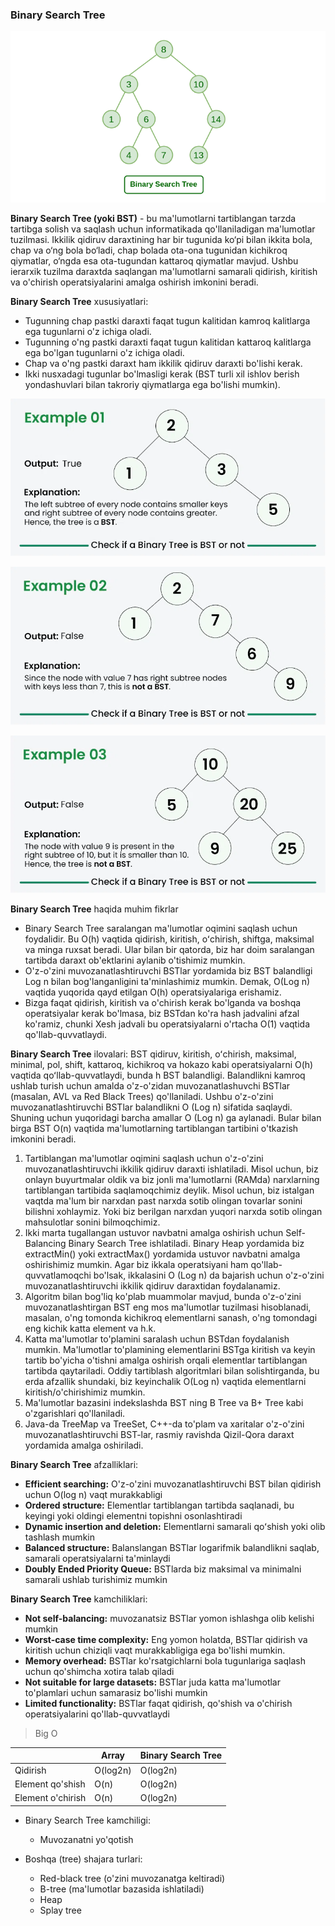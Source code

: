 ### Binary Search Tree

<p align="center">
<img src="../images/binary-search-tree.png">
</p>

**Binary Search Tree (yoki BST)** - bu ma'lumotlarni tartiblangan tarzda tartibga solish va saqlash uchun informatikada qo'llaniladigan ma'lumotlar tuzilmasi. Ikkilik qidiruv daraxtining har bir tugunida ko‘pi bilan ikkita bola, chap va o‘ng bola bo‘ladi, chap bolada ota-ona tugunidan kichikroq qiymatlar, o‘ngda esa ota-tugundan kattaroq qiymatlar mavjud. Ushbu ierarxik tuzilma daraxtda saqlangan ma'lumotlarni samarali qidirish, kiritish va o'chirish operatsiyalarini amalga oshirish imkonini beradi.

**Binary Search Tree** xususiyatlari:

- Tugunning chap pastki daraxti faqat tugun kalitidan kamroq kalitlarga ega tugunlarni o'z ichiga oladi.
- Tugunning o'ng pastki daraxti faqat tugun kalitidan kattaroq kalitlarga ega bo'lgan tugunlarni o'z ichiga oladi.
- Chap va o'ng pastki daraxt ham ikkilik qidiruv daraxti bo'lishi kerak.
- Ikki nusxadagi tugunlar bo'lmasligi kerak (BST turli xil ishlov berish yondashuvlari bilan takroriy qiymatlarga ega bo'lishi mumkin).

<p align="center">
<img src="../images/Check-if-Binary-Tree-is-a-BST-1.webp">
</p>
<p align="center">
<img src="../images/Check-if-Binary-Tree-is-a-BST-2.webp">
</p>
<p align="center">
<img src="../images/Check-if-Binary-Tree-is-a-BST-3.webp">
</p>

**Binary Search Tree** haqida muhim fikrlar

- Binary Search Tree saralangan ma'lumotlar oqimini saqlash uchun foydalidir. Bu O(h) vaqtida qidirish, kiritish, oʻchirish, shiftga, maksimal va minga ruxsat beradi. Ular bilan bir qatorda, biz har doim saralangan tartibda daraxt ob'ektlarini aylanib o'tishimiz mumkin.
- O'z-o'zini muvozanatlashtiruvchi BSTlar yordamida biz BST balandligi Log n bilan bog'langanligini ta'minlashimiz mumkin. Demak, O(Log n) vaqtida yuqorida qayd etilgan O(h) operatsiyalariga erishamiz.
- Bizga faqat qidirish, kiritish va o'chirish kerak bo'lganda va boshqa operatsiyalar kerak bo'lmasa, biz BSTdan ko'ra hash jadvalini afzal ko'ramiz, chunki Xesh jadvali bu operatsiyalarni o'rtacha O(1) vaqtida qo'llab-quvvatlaydi.

**Binary Search Tree** ilovalari:
BST qidiruv, kiritish, oʻchirish, maksimal, minimal, pol, shift, kattaroq, kichikroq va hokazo kabi operatsiyalarni O(h) vaqtida qoʻllab-quvvatlaydi, bunda h BST balandligi. Balandlikni kamroq ushlab turish uchun amalda o'z-o'zidan muvozanatlashuvchi BSTlar (masalan, AVL va Red Black Trees) qo'llaniladi. Ushbu o'z-o'zini muvozanatlashtiruvchi BSTlar balandlikni O (Log n) sifatida saqlaydi. Shuning uchun yuqoridagi barcha amallar O (Log n) ga aylanadi. Bular bilan birga BST O(n) vaqtida ma'lumotlarning tartiblangan tartibini o'tkazish imkonini beradi.

1. Tartiblangan ma'lumotlar oqimini saqlash uchun o'z-o'zini muvozanatlashtiruvchi ikkilik qidiruv daraxti ishlatiladi. Misol uchun, biz onlayn buyurtmalar oldik va biz jonli ma'lumotlarni (RAMda) narxlarning tartiblangan tartibida saqlamoqchimiz deylik. Misol uchun, biz istalgan vaqtda ma'lum bir narxdan past narxda sotib olingan tovarlar sonini bilishni xohlaymiz. Yoki biz berilgan narxdan yuqori narxda sotib olingan mahsulotlar sonini bilmoqchimiz.
2. Ikki marta tugallangan ustuvor navbatni amalga oshirish uchun Self-Balancing Binary Search Tree ishlatiladi. Binary Heap yordamida biz extractMin() yoki extractMax() yordamida ustuvor navbatni amalga oshirishimiz mumkin. Agar biz ikkala operatsiyani ham qo'llab-quvvatlamoqchi bo'lsak, ikkalasini O (Log n) da bajarish uchun o'z-o'zini muvozanatlashtiruvchi ikkilik qidiruv daraxtidan foydalanamiz.
3. Algoritm bilan bog'liq ko'plab muammolar mavjud, bunda o'z-o'zini muvozanatlashtirgan BST eng mos ma'lumotlar tuzilmasi hisoblanadi, masalan, o'ng tomonda kichikroq elementlarni sanash, o'ng tomondagi eng kichik katta element va h.k.
4. Katta ma'lumotlar to'plamini saralash uchun BSTdan foydalanish mumkin. Ma'lumotlar to'plamining elementlarini BSTga kiritish va keyin tartib bo'yicha o'tishni amalga oshirish orqali elementlar tartiblangan tartibda qaytariladi. Oddiy tartiblash algoritmlari bilan solishtirganda, bu erda afzallik shundaki, biz keyinchalik O(Log n) vaqtida elementlarni kiritish/o'chirishimiz mumkin.
5. Ma'lumotlar bazasini indekslashda BST ning B Tree va B+ Tree kabi o'zgarishlari qo'llaniladi.
6. Java-da TreeMap va TreeSet, C++-da to'plam va xaritalar o'z-o'zini muvozanatlashtiruvchi BST-lar, rasmiy ravishda Qizil-Qora daraxt yordamida amalga oshiriladi.

**Binary Search Tree** afzalliklari:

- **Efficient searching:** O'z-o'zini muvozanatlashtiruvchi BST bilan qidirish uchun O(log n) vaqt murakkabligi
- **Ordered structure:** Elementlar tartiblangan tartibda saqlanadi, bu keyingi yoki oldingi elementni topishni osonlashtiradi
- **Dynamic insertion and deletion:** Elementlarni samarali qoʻshish yoki olib tashlash mumkin
- **Balanced structure:** Balanslangan BSTlar logarifmik balandlikni saqlab, samarali operatsiyalarni ta'minlaydi
- **Doubly Ended Priority Queue:** BSTlarda biz maksimal va minimalni samarali ushlab turishimiz mumkin

**Binary Search Tree** kamchiliklari:

- **Not self-balancing:** muvozanatsiz BSTlar yomon ishlashga olib kelishi mumkin
- **Worst-case time complexity:** Eng yomon holatda, BSTlar qidirish va kiritish uchun chiziqli vaqt murakkabligiga ega bo'lishi mumkin.
- **Memory overhead:** BSTlar ko'rsatgichlarni bola tugunlariga saqlash uchun qo'shimcha xotira talab qiladi
- **Not suitable for large datasets:** BSTlar juda katta ma'lumotlar to'plamlari uchun samarasiz bo'lishi mumkin
- **Limited functionality:** BSTlar faqat qidirish, qo'shish va o'chirish operatsiyalarini qo'llab-quvvatlaydi

> Big O

|                   | Array    | Binary Search Tree |
| ----------------- | -------- | ------------------ |
| Qidirish          | O(log2n) | O(log2n)           |
| Element qo'shish  | O(n)     | O(log2n)           |
| Element o'chirish | O(n)     | O(log2n)           |

- Binary Search Tree kamchiligi:

  - Muvozanatni yo'qotish

- Boshqa (tree) shajara turlari:
  - Red-black tree (o'zini muvozanatga keltiradi)
  - B-tree (ma'lumotlar bazasida ishlatiladi)
  - Heap
  - Splay tree
